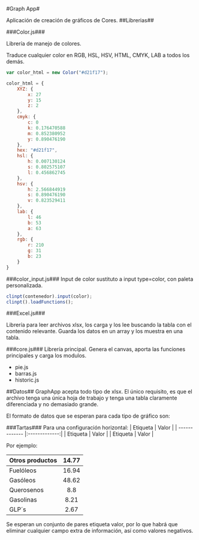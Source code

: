 #Graph App#

Aplicación de creación de gráficos de Cores.
##Librerias##

###Color.js###

Librería de manejo de colores.

Traduce cualquier color en RGB, HSL, HSV, HTML, CMYK, LAB a todos los demás.

```JavaScript
var color_html = new Color("#d21f17");

color_html = {
    XYZ: {
        x: 27
        y: 15
        z: 2
    },
    cmyk: {
        c: 0
        k: 0.176470588
        m: 0.852380952
        y: 0.890476190
    },
    hex: "#d21f17",
    hsl: {
        h: 0.007130124
        s: 0.802575107
        l: 0.456862745
    },
    hsv: {
        h: 2.566844919
        s: 0.890476190
        v: 0.823529411
    },
    lab: {
        l: 46
        b: 53
        a: 63
    },
    rgb: {
        r: 210
        g: 31
        b: 23
    }
}
```

###color_input.js###
Input de color sustituto a input type=color, con paleta personalizada.

```JavaScript
clinpt(contenedor).input(color);
clinpt().loadFunctions();
```
###Excel.js###

Librería para leer archivos xlsx, los carga y los lee buscando la tabla con el contenido relevante.
Guarda los datos en un array y los muestra en una tabla.


###core.js###
Librería principal.
Genera el canvas, aporta las funciones principales y carga los modulos.

* pie.js
* barras.js
* historic.js

##Datos##
GraphApp acepta todo tipo de xlsx.
El único requisito, es que el archivo tenga una única hoja de trabajo y tenga una tabla claramente diferenciada y no demasiado grande.

El formato de datos que se esperan para cada tipo de gráfico son:

###Tartas###
Para una configuración horizontal:
| Etiqueta | Valor |
| ------------- |:-------------:|
| Etiqueta | Valor |
| Etiqueta | Valor |

Por ejemplo:

| Otros productos  | 14.77  |
| ------------- |:-------------:|
| Fuelóleos  | 16.94  |
| Gasóleos  | 48.62  |
| Querosenos  | 8.8  |
| Gasolinas  | 8.21  |
| GLP´s  | 2.67  |

Se esperan un conjunto de pares etiqueta valor, por lo que habrá que eliminar cualquier campo extra de información, así como valores negativos.


